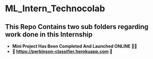 # ML_Intern_Technocolab
## This Repo Contains two sub folders regarding work done in this Internship
* **Mini Project Has Been Completed And Launched ONLINE 🥳🥳**
* **👾  https://perkinson-classifier.herokuapp.com  👾**
